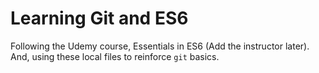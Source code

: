 # Learning Git and ES6

Following the Udemy course, Essentials in ES6 (Add the instructor later). And, using these local files to reinforce `git` basics.
